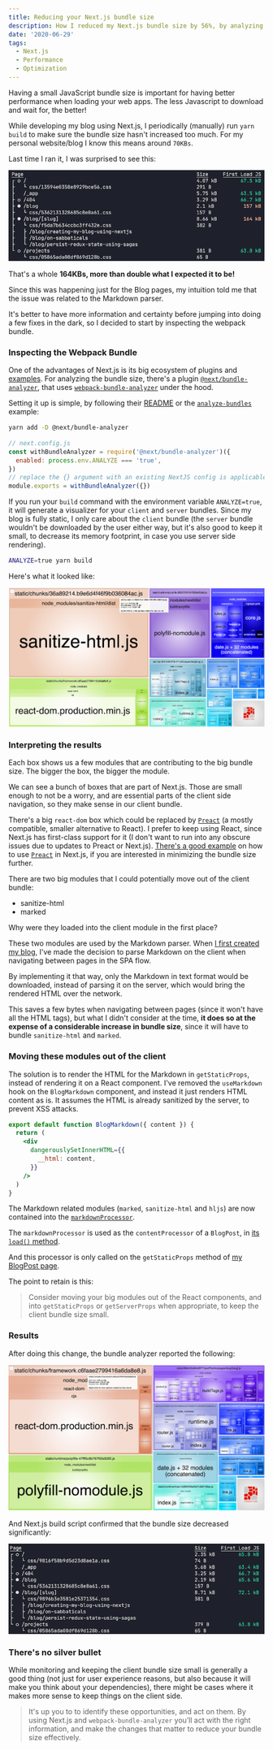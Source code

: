 ```yaml
---
title: Reducing your Next.js bundle size
description: How I reduced my Next.js bundle size by 56%, by analyzing it and making a few changes to how my blog pages were rendered.
date: '2020-06-29'
tags:
  - Next.js
  - Performance
  - Optimization
---
```


Having a small JavaScript bundle size is important for having better performance when loading your web apps. The less Javascript to download and wait for, the better!

While developing my blog using Next.js, I periodically (manually) run `yarn build` to make sure the bundle size hasn't increased too much. For my personal website/blog I know this means around `70KBs`.

Last time I ran it, I was surprised to see this:

![Build Size - Before](reducing-next-bundle-size/bundle-size-before.png "Build Size - Before")

That's a whole **164KBs, more than double what I expected it to be!**

Since this was happening just for the Blog pages, my intuition told me that the issue was related to the Markdown parser.

It's better to have more information and certainty before jumping into doing a few fixes in the dark, so I decided to start by inspecting the webpack bundle.

### Inspecting the Webpack Bundle

One of the advantages of Next.js is its big ecosystem of plugins and [examples](https://github.com/vercel/next.js/tree/canary/examples). For analyzing the bundle size, there's a plugin [`@next/bundle-analyzer`](https://github.com/vercel/next.js/tree/master/packages/next-bundle-analyzer), that uses [`webpack-bundle-analyzer`](https://github.com/webpack-contrib/webpack-bundle-analyzer) under the hood.

Setting it up is simple, by following their [README](https://github.com/vercel/next.js/blob/master/packages/next-bundle-analyzer/readme.md) or the [`analyze-bundles`](https://github.com/vercel/next.js/tree/canary/examples/analyze-bundles) example:

```bash
yarn add -D @next/bundle-analyzer
```

```js
// next.config.js
const withBundleAnalyzer = require('@next/bundle-analyzer')({
  enabled: process.env.ANALYZE === 'true',
})
// replace the {} argument with an existing NextJS config is applicable
module.exports = withBundleAnalyzer({})
```

If you run your `build` command with the environment variable `ANALYZE=true`, it will generate
a visualizer for your `client` and `server` bundles. Since my blog is fully static, I only care about the `client` bundle (the `server` bundle wouldn't be downloaded by the user either way, but it's also good to keep it small, to decrease its memory footprint, in case you use server side rendering).

```bash
ANALYZE=true yarn build
```

Here's what it looked like:

![Analyzer - Before](reducing-next-bundle-size/analyzer-before.png "Analyzer - Before")

### Interpreting the results

Each box shows us a few modules that are contributing to the big bundle size. The bigger the box, the bigger the module.

We can see a bunch of boxes that are part of Next.js. Those are small enough to not be a worry, and are essential parts of the client side navigation, so they make sense in our client bundle.

There's a big `react-dom` box which could be replaced by [`Preact`](https://preactjs.com/) (a mostly compatible, smaller alternative to React). I prefer to keep using React, since Next.js has first-class support for it (I don't want to run into any obscure issues due to updates to Preact or Next.js). [There's a good example](https://github.com/vercel/next.js/tree/canary/examples/using-preact) on how to use [`Preact`](https://preactjs.com/) in Next.js, if you are interested in minimizing the bundle size further.

There are two big modules that I could potentially move out of the client bundle:

* sanitize-html
* marked

Why were they loaded into the client module in the first place?

These two modules are used by the Markdown parser. When [I first created my blog](/blog/2020/05/creating-my-blog-using-nextjs), I've made the decision to parse Markdown on the client when navigating between pages in the SPA flow.

By implementing it that way, only the Markdown in text format would be downloaded, instead of parsing it on the server, which would bring the rendered HTML over the network.

This saves a few bytes when navigating between pages (since it won't have all the HTML tags), but what I didn't consider at the time, **it does so at the expense of a considerable increase in bundle size**, since it will have to bundle `sanitize-html` and `marked`.

### Moving these modules out of the client

The solution is to render the HTML for the Markdown in `getStaticProps`, instead of rendering it on a React component. I've removed the `useMarkdown` hook on the `BlogMarkdown` component, and instead it just renders HTML content as is. It assumes the HTML is already sanitized by the server, to prevent XSS attacks.

```jsx
export default function BlogMarkdown({ content }) {
  return (
    <div
      dangerouslySetInnerHTML={{
        __html: content,
      }}
    />
  )
}
```

The Markdown related modules (`marked`, `sanitize-html` and `hljs`) are now contained into the [`markdownProcessor`](https://github.com/jportela/www-joaoportela/blob/538e0847299ed60944a5520e235d244a63e32903/src/processors/markdown.js).

The `markdownProcessor` is used as the `contentProcessor` of a `BlogPost`, in [its `load()` method](https://github.com/jportela/www-joaoportela/blob/538e0847299ed60944a5520e235d244a63e32903/src/blog/post.js#L18-L34).

And this processor is only called on the `getStaticProps` method of [my BlogPost page](https://github.com/jportela/www-joaoportela/blob/538e0847299ed60944a5520e235d244a63e32903/pages/blog/%5Bslug%5D.js#L82).

The point to retain is this:

> Consider moving your big modules out of the React components, and into `getStaticProps` or `getServerProps` when appropriate, to keep the client bundle size small.

### Results

After doing this change, the bundle analyzer reported the following:

![Analyzer - After](reducing-next-bundle-size/analyzer-after.png "Analyzer - After")

And Next.js build script confirmed that the bundle size decreased significantly:

![Build Size - After](reducing-next-bundle-size/bundle-size-after.png "Build Size - After")

### There's no silver bullet

While monitoring and keeping the client bundle size small is generally a good thing (not just for user experience reasons, but also because it will make you think about your dependencies), there might be cases where it makes more sense to keep things on the client side.

> It's up you to to identify these opportunities, and act on them. By using Next.js and `webpack-bundle-analyzer` you’ll act with the right information, and make the changes that matter to reduce your bundle size effectively.
